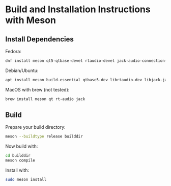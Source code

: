 # Build and Installation Instructions with Meson

## Install Dependencies

Fedora:
```bash
dnf install meson qt5-qtbase-devel rtaudio-devel jack-audio-connection-kit-devel
```

Debian/Ubuntu:
```bash
apt install meson build-essential qtbase5-dev librtaudio-dev libjack-jackd2-dev
```

MacOS with brew (not tested):
```bash
brew install meson qt rt-audio jack
```

## Build

Prepare your build directory:
```bash
meson --buildtype release builddir
```

Now build with:
```bash
cd builddir
meson compile
```

Install with:
```bash
sudo meson install
```

